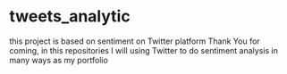 # tweets_analytic
this project is based on sentiment on Twitter platform Thank You for coming, in this repositories I will using Twitter to do sentiment analysis in many ways as my portfolio
